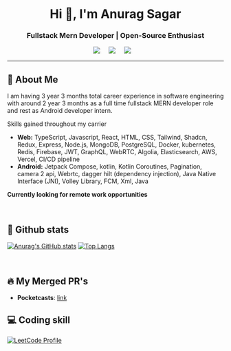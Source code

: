 <h1 align="center">Hi 👋, I'm Anurag Sagar</h1>
<h3 align="center">Fullstack Mern Developer | Open-Source Enthusiast</h3>
<p align='center'>
  <a href="https://twitter.com/DevMastermind1"><img src="https://img.shields.io/badge/twitter-%231DA1F2.svg?&style=for-the-badge&logo=twitter&logoColor=white" /></a>&nbsp;&nbsp;&nbsp;&nbsp;
  <a href="https://www.linkedin.com/in/anurag-sagar-85a164212/"><img src="https://img.shields.io/badge/linkedin-%230077B5.svg?&style=for-the-badge&logo=linkedin&logoColor=white" /></a>&nbsp;&nbsp;&nbsp;&nbsp;
  <a href="mailto:anurag983sagarofficial@gmail.com?subject=Olá%20Anurag"><img src="https://img.shields.io/badge/gmail-%23D14836.svg?&style=for-the-badge&logo=gmail&logoColor=white" /></a>&nbsp;&nbsp;&nbsp;&nbsp;
</p>

<hr>


## 🚀 About Me

I am having 3 year 3 months total career experience in software engineering with around 2 year 3 months as a full time fullstack MERN developer role and rest as Android developer intern.

Skills gained throughout my carrier
- __Web:__ TypeScript, Javascript, React, HTML, CSS, Tailwind, Shadcn, Redux, Express, Node.js, MongoDB, PostgreSQL, Docker, kubernetes, Redis, Firebase, JWT, GraphQL, WebRTC, Algolia, Elasticsearch, AWS, Vercel, CI/CD pipeline
- __Android:__ Jetpack Compose, kotlin, Kotlin Coroutines, Pagination, camera 2 api, Webrtc, dagger hilt (dependency injection), Java Native Interface (JNI), Volley Library, FCM, Xml, Java

__Currently looking for remote work opportunities__

<br>

## 👀  Github stats


[![Anurag's GitHub stats](https://github-readme-stats.vercel.app/api?username=AnuragDevMastermind&show=prs_merged&hide=issues,contribs&show_icons=true&rank_icon=github&exclude_repo=AnuragDevMastermind,Chat-application)](https://github.com/AnuragDevMastermind/AnuragDevMastermind/blob/main/PR.md)
[![Top Langs](https://github-readme-stats.vercel.app/api/top-langs/?username=AnuragDevMastermind&layout=compact)](https://github.com/AnuragDevMastermind/AnuragDevMastermind/blob/main/PR.md)

<br>

## 🔥 My Merged PR's

- **Pocketcasts**: [link](https://github.com/Automattic/pocket-casts-android/pulls?q=is%3Apr+is%3Amerged+author%3AAnuragDevMastermind)

## 💻 Coding skill
[![LeetCode Profile](https://leetcard.jacoblin.cool/anurag983sagar?theme=dark&font=Hind)](https://leetcode.com/anurag983sagar/)

